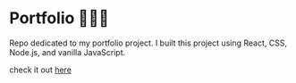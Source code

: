 # Portfolio 👩🏻‍💻

Repo dedicated to my portfolio project. I built this project using React, CSS, Node.js, and vanilla JavaScript.

check it out <a href="https://kattanaluz.github.io/portfolio1/">here</a>
